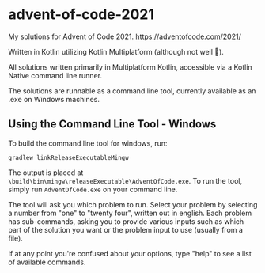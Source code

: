 # advent-of-code-2021

My solutions for Advent of Code 2021. https://adventofcode.com/2021/

Written in Kotlin utilizing Kotlin Multiplatform (although not well 🙂).

All solutions written primarily in Multiplatform Kotlin, accessible via a Kotlin Native command line runner.

The solutions are runnable as a command line tool, currently available as an .exe on Windows machines.

## Using the Command Line Tool - Windows

To build the command line tool for windows, run:
```
gradlew linkReleaseExecutableMingw
```

The output is placed at `\build\bin\mingw\releaseExecutable\AdventOfCode.exe`. To run the tool, simply run `AdventOfCode.exe` on your command line.

The tool will ask you which problem to run. Select your problem by selecting a number from "one" to "twenty four", written out in english. Each problem has sub-commands, asking you to provide various inputs such as which part of the solution you want or the problem input to use (usually from a file).

If at any point you're confused about your options, type "help" to see a list of available commands.
